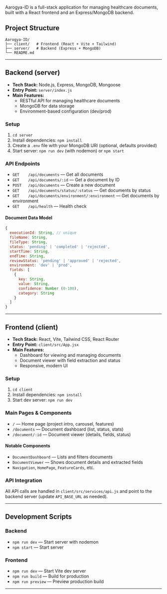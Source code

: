 Aarogya-ID is a full-stack application for managing healthcare documents, built with a React frontend and an Express/MongoDB backend.

## Project Structure

```
Aarogya-ID/
├── client/   # Frontend (React + Vite + Tailwind)
├── server/   # Backend (Express + MongoDB)
└── README.md
```

---

## Backend (server)
- **Tech Stack:** Node.js, Express, MongoDB, Mongoose
- **Entry Point:** `server/index.js`
- **Main Features:**
  - RESTful API for managing healthcare documents
  - MongoDB for data storage
  - Environment-based configuration (dev/prod)

### Setup
1. `cd server`
2. Install dependencies: `npm install`
3. Create a `.env` file with your MongoDB URI (optional, defaults provided)
4. Start server: `npm run dev` (with nodemon) or `npm start`

### API Endpoints
- `GET    /api/documents` — Get all documents
- `GET    /api/documents/:id` — Get a document by ID
- `POST   /api/documents` — Create a new document
- `GET    /api/documents/status/:status` — Get documents by status
- `GET    /api/documents/environment/:environment` — Get documents by environment
- `GET    /api/health` — Health check

#### Document Data Model
```js
{
  executionId: String, // unique
  fileName: String,
  fileType: String,
  status: 'pending' | 'completed' | 'rejected',
  startTime: String,
  endTime: String,
  reviewStatus: 'pending' | 'approved' | 'rejected',
  environment: 'dev' | 'prod',
  fields: [
    {
      key: String,
      value: String,
      confidence: Number (0-100),
      category: String
    }
  ]
}
```

---

## Frontend (client)
- **Tech Stack:** React, Vite, Tailwind CSS, React Router
- **Entry Point:** `client/src/App.jsx`
- **Main Features:**
  - Dashboard for viewing and managing documents
  - Document viewer with field extraction and status
  - Responsive, modern UI

### Setup
1. `cd client`
2. Install dependencies: `npm install`
3. Start dev server: `npm run dev`

### Main Pages & Components
- `/` — Home page (project intro, carousel, features)
- `/documents` — Document dashboard (list, status, stats)
- `/document/:id` — Document viewer (details, fields, status)

#### Notable Components
- `DocumentDashboard` — Lists and filters documents
- `DocumentViewer` — Shows document details and extracted fields
- `Navigation`, `HomePage`, `FeatureCards`, etc.

### API Integration
All API calls are handled in `client/src/services/api.js` and point to the backend server (update `API_BASE_URL` as needed).

---

## Development Scripts

### Backend
- `npm run dev` — Start server with nodemon
- `npm start` — Start server

### Frontend
- `npm run dev` — Start Vite dev server
- `npm run build` — Build for production
- `npm run preview` — Preview production build

---
